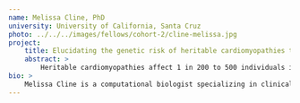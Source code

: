 ```yaml
---
name: Melissa Cline, PhD
university: University of California, Santa Cruz
photo: ../../../images/fellows/cohort-2/cline-melissa.jpg
project:
    title: Elucidating the genetic risk of heritable cardiomyopathies through variant co-occurrence analysis
    abstract: >
        Heritable cardiomyopathies affect 1 in 200 to 500 individuals in the U.S., many of whom are symptom-free yet at risk of heart failure and sudden death (Hershberger, Hedges, and Morales 2013a). Genetic testing is helping to identify at-risk individuals, yet is limited by Variants of Uncertain Significance (VUS): genetic variants of unclear clinical impact. A powerful approach to interpreting VUS is analyzing variant co-occurrences: observing a VUS in the same subject as a pathogenic variant can support a benign classification. We will develop methods to mine co-occurrences from TOPMed, integrating the results with ClinGen, while ensuring TOPMed genotyping accuracy.
bio: >
    Melissa Cline is a computational biologist specializing in clinical genomics. Her goals are to generate and analyze evidence to determine which genetic variants increase the risk of disease.  She is the program manager of the BRCA Challenge, a consortium launched by the Global Alliance for Genomics and Health (GA4GH) to expand data sharing for genetic research, with a focus on the BRCA genes in hereditary breast and ovarian cancer as an exemplar for other genes and heritable disorders. She is active in several GA4GH workstreams, and the HGVS society. Outside of work, she patrols with the Tahoe Backcountry Ski Patrol.
---
```

